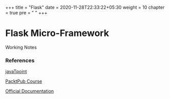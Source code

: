 +++
title = "Flask"
date =  2020-11-28T22:33:22+05:30
weight = 10
chapter = true
pre = "<i class='fas fa-flask'></i> "
+++

# Flask Micro-Framework
Working Notes

### References
[javaTpoint](https://www.javatpoint.com/flask-tutorial)

[PacktPub Course](https://www.packtpub.com/product/the-ultimate-flask-course-video/9781839219924)

[Official Documentation](https://flask.palletsprojects.com/en/1.1.x/quickstart/)